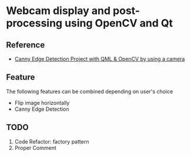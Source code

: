 # Webcam display and post-processing using OpenCV and Qt

## Reference

- [Canny Edge Detection Project with QML & OpenCV by using a camera](https://www.youtube.com/watch?v=GxAsPtmYetk)

## Feature

The following features can be combined depending on user's choice

- Flip image horizontally
- Canny Edge Detection

## TODO

1. Code Refactor: factory pattern
2. Proper Comment
